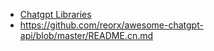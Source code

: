 - [Chatgpt Libraries](https://platform.openai.com/docs/libraries)
- https://github.com/reorx/awesome-chatgpt-api/blob/master/README.cn.md